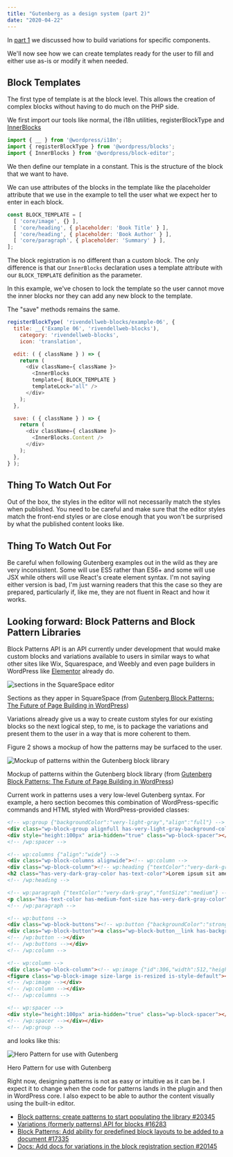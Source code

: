 ```yaml
---
title: "Gutenberg as a design system (part 2)"
date: "2020-04-22"
---
```


In [part 1](https://publishing-project.rivendellweb.net/?p=790075&preview=true) we discussed how to build variations for specific components.

We'll now see how we can create templates ready for the user to fill and either use as-is or modify it when needed.

## Block Templates

The first type of template is at the block level. This allows the creation of complex blocks without having to do much on the PHP side.

We first import our tools like normal, the i18n utilities, registerBlockType and [InnerBlocks](https://github.com/WordPress/gutenberg/tree/master/packages/block-editor/src/components/inner-blocks#README.md)

```js
import { __ } from '@wordpress/i18n';
import { registerBlockType } from '@wordpress/blocks';
import { InnerBlocks } from '@wordpress/block-editor';
```

We then define our template in a constant. This is the structure of the block that we want to have.

We can use attributes of the blocks in the template like the placeholder attribute that we use in the example to tell the user what we expect her to enter in each block.

```js
const BLOCK_TEMPLATE = [
  [ 'core/image', {} ],
  [ 'core/heading', { placeholder: 'Book Title' } ],
  [ 'core/heading', { placeholder: 'Book Author' } ],
  [ 'core/paragraph', { placeholder: 'Summary' } ],
];
```

The block registration is no different than a custom block. The only difference is that our `InnerBlocks` declaration uses a template attribute with our `BLOCK_TEMPLATE` definition as the parameter.

In this example, we've chosen to lock the template so the user cannot move the inner blocks nor they can add any new block to the template.

The "save" methods remains the same.

```js
registerBlockType( 'rivendellweb-blocks/example-06', {
  title: __('Example 06', 'rivendellweb-blocks'),
    category: 'rivendellweb-blocks',
    icon: 'translation',

  edit: ( { className } ) => {
    return (
      <div className={ className }>
        <InnerBlocks
        template={ BLOCK_TEMPLATE }
        templateLock="all" />
      </div>
    );
  },

  save: ( { className } ) => {
    return (
      <div className={ className }>
        <InnerBlocks.Content />
      </div>
    );
  },
} );
```

## Thing To Watch Out For

Out of the box, the styles in the editor will not necessarily match the styles when published. You need to be careful and make sure that the editor styles match the front-end styles or are close enough that you won't be surprised by what the published content looks like.

## Thing To Watch Out For

Be careful when following Gutenberg examples out in the wild as they are very inconsistent. Some will use ES5 rather than ES6+ and some will use JSX while others will use React's create element syntax. I'm not saying either version is bad, I'm just warning readers that this the case so they are prepared, particularly if, like me, they are not fluent in React and how it works.

## Looking forward: Block Patterns and Block Pattern Libraries

Block Patterns API is an API currently under development that would make custom blocks and variations available to users in similar ways to what other sites like Wix, Squarespace, and Weebly and even page builders in WordPress like [Elementor](https://elementor.com/) already do.

![sections in the SquareSpace editor](https://cdn.richtabor.com/wp-content/uploads/2020/03/ss.jpg)

Sections as they apper in SquareSpace (from [Gutenberg Block Patterns: The Future of Page Building in WordPress](https://richtabor.com/block-patterns/))

Variations already give us a way to create custom styles for our existing blocks so the next logical step, to me, is to package the variations and present them to the user in a way that is more coherent to them.

Figure 2 shows a mockup of how the patterns may be surfaced to the user.

![Mockup of patterns within the Gutenberg block library](https://cdn.richtabor.com/wp-content/uploads/2020/03/patterns.jpg)

Mockup of patterns within the Gutenberg block library (from [Gutenberg Block Patterns: The Future of Page Building in WordPress](https://richtabor.com/block-patterns/))

Current work in patterns uses a very low-level Gutenberg syntax. For example, a hero section becomes this combination of WordPress-specific commands and HTML styled with WordPress-provided classes:

```html
<!-- wp:group {"backgroundColor":"very-light-gray","align":"full"} -->
<div class="wp-block-group alignfull has-very-light-gray-background-color has-background"><div class="wp-block-group__inner-container"><!-- wp:spacer -->
<div style="height:100px" aria-hidden="true" class="wp-block-spacer"></div>
<!-- /wp:spacer -->

<!-- wp:columns {"align":"wide"} -->
<div class="wp-block-columns alignwide"><!-- wp:column -->
<div class="wp-block-column"><!-- wp:heading {"textColor":"very-dark-gray"} -->
<h2 class="has-very-dark-gray-color has-text-color">Lorem ipsum sit amet, consectetur adipiscing elit</h2>
<!-- /wp:heading -->

<!-- wp:paragraph {"textColor":"very-dark-gray","fontSize":"medium"} -->
<p class="has-text-color has-medium-font-size has-very-dark-gray-color">Ut enim ad minim veniam, quis nostrud exercitation ullamco laboris nisi ut aliquip ex ea commodo consequat.</p>
<!-- /wp:paragraph -->

<!-- wp:buttons -->
<div class="wp-block-buttons"><!-- wp:button {"backgroundColor":"strong-blue","borderRadius":2} -->
<div class="wp-block-button"><a class="wp-block-button__link has-background has-strong-blue-background-color" style="border-radius:2px">Call to action</a></div>
<!-- /wp:button --></div>
<!-- /wp:buttons --></div>
<!-- /wp:column -->

<!-- wp:column -->
<div class="wp-block-column"><!-- wp:image {"id":306,"width":512,"height":384,"sizeSlug":"large","className":"is-style-default"} -->
<figure class="wp-block-image size-large is-resized is-style-default"><img src="https://nrqsnchztest.blog/wp-content/uploads/2020/02/swinging-1024x768.png" alt="" class="wp-image-306" width="512" height="384"/></figure>
<!-- /wp:image --></div>
<!-- /wp:column --></div>
<!-- /wp:columns -->

<!-- wp:spacer -->
<div style="height:100px" aria-hidden="true" class="wp-block-spacer"></div>
<!-- /wp:spacer --></div></div>
<!-- /wp:group -->
```

and looks like this:

![Hero Pattern for use with Gutenberg](https://publishing-project.rivendellweb.net/wp-content/uploads/2020/04/hero01-gutenberg-pattern.png)

Hero Pattern for use with Gutenberg

Right now, designing patterns is not as easy or intuitive as it can be. I expect it to change when the code for patterns lands in the plugin and then in WordPress core. I also expect to be able to author the content visually using the built-in editor.

- [Block patterns: create patterns to start populating the library #20345](https://github.com/WordPress/gutenberg/issues/20345)
- [Variations (formerly patterns) API for blocks #16283](https://github.com/WordPress/gutenberg/issues/16283)
- [Block Patterns: Add ability for predefined block layouts to be added to a document #17335](https://github.com/WordPress/gutenberg/issues/17335)
- [Docs: Add docs for variations in the block registration section #20145](https://github.com/WordPress/gutenberg/pull/20145)
